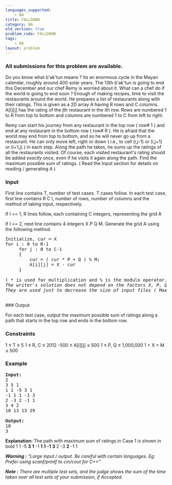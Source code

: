 ```yaml
---
languages_supported:
    - NA
title: FALLDOWN
category: NA
old_version: true
problem_code: FALLDOWN
tags:
    - NA
layout: problem
---
```

###  All submissions for this problem are available. 

Do you know what b'ak'tun means ? Its an enormous cycle in the Mayan calendar, roughly around 400 solar years. The 13th b'ak'tun is going to end this December and our chef Remy is worried about it. What can a chef do if the world is going to end soon ? Enough of making recipes, time to visit the restaurants around the world. He prepares a list of restaurants along with their ratings. This is given as a 2D array A having R rows and C columns. A\[i\]\[j\] has the rating of the jth restaurant in the ith row. Rows are numbered 1 to R from top to bottom and columns are numbered 1 to C from left to right.

Remy can start his journey from any restaurant in the top row ( row# 1 ) and end at any restaurant in the bottom row ( row# R ). He is afraid that the world may end from top to bottom, and so he will never go up from a restaurant. He can only move left, right or down ( i.e., to cell (i,j-1) or (i,j+1) or (i+1,j) ) in each step. Along the path he takes, he sums up the ratings of all the restaurants visited. Of course, each visited restaurant's rating should be added _exactly once_, even if he visits it again along the path. Find the maximum possible sum of ratings.
( Read the Input section for details on reading / generating A )

### Input

First line contains T, number of test cases. T cases follow. In each test case, first line contains R C I, number of rows, number of columns and the method of taking input, respectively.

If I == 1, R lines follow, each containing C integers, representing the grid A

If I == 2, next line contains 4 integers X P Q M. Generate the grid A using the following method.

<pre>
Initialize, cur = X
for i : 0 to R-1
     for j : 0 to C-1
     {
         cur = ( cur * P + Q ) % M;
         A[i][j] = X - cur
     }

( * is used for multiplication and % is the modulo operator. )
<i>The writer's solution does not depend on the factors X, P, Q, M used for input generation.
They are used just to decrease the size of input files ( Max 8MB ).</i>

</pre>### Output

For each test case, output the maximum possible sum of ratings along a path that starts in the top row and ends in the bottom row.

### Constraints

1 ≤ T ≤ 5
1 ≤ R, C ≤ 2012
-500 ≤ A\[i\]\[j\] ≤ 500
1 ≤ P, Q ≤ 1,000,000
1 < X < M ≤ 500

### Example

<pre>
<b>Input:</b>
2
3 5 1
1 1 -5 3 1
-1 1 1 -1 3
2 -3 2 -1 1
3 4 2
10 13 13 29

<b>Output:</b>
10
3
</pre>
**Explanation:**
The path with maximum sum of ratings in Case 1 is shown in bold 
   1  1 -5 **3** **1**   -1  **1**  **1** **-1**  **3**    2 -3  **2** -1  1  


_**Warning :** "Large input / output. Be careful with certain languages. Eg: Prefer using scanf/printf to cin/cout for C++"_

_**Note :** There are multiple test sets, and the judge shows the sum of the time taken over all test sets of your submission, if Accepted._
